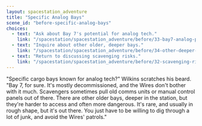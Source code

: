 ```yaml
---
layout: spacestation_adventure
title: "Specific Analog Bays"
scene_id: "before-specific-analog-bays"
choices:
  - text: "Ask about Bay 7's potential for analog tech."
    link: "/spacestation/spacestation_adventure/before/33-bay7-analog-potential/"
  - text: "Inquire about other older, deeper bays."
    link: "/spacestation/spacestation_adventure/before/34-other-deeper-bays/"
  - text: "Return to discussing scavenging risks."
    link: "/spacestation/spacestation_adventure/before/32-scavenging-risks/"
---
```


"Specific cargo bays known for analog tech?" Wilkins scratches his beard. "Bay 7, for sure. It's mostly decommissioned, and the Wires don't bother with it much. Scavengers sometimes pull old comms units or manual control panels out of there. There are other older bays, deeper in the station, but they're harder to access and often more dangerous. It's rare, and usually in rough shape, but it's out there. You just have to be willing to dig through a lot of junk, and avoid the Wires' patrols."
